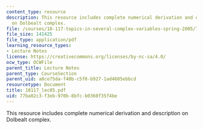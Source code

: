 ```yaml
---
content_type: resource
description: This resource includes complete numerical derivation and description
  on Dolbealt complex.
file: /courses/18-117-topics-in-several-complex-variables-spring-2005/77ba02c3f3eb970b8bfcb0360f35f4be_18117_lec05.pdf
file_size: 141425
file_type: application/pdf
learning_resource_types:
- Lecture Notes
license: https://creativecommons.org/licenses/by-nc-sa/4.0/
ocw_type: OCWFile
parent_title: Lecture Notes
parent_type: CourseSection
parent_uid: a8ce75da-f40b-c5f0-b927-1ad4605ebbcd
resourcetype: Document
title: 18117_lec05.pdf
uid: 77ba02c3-f3eb-970b-8bfc-b0360f35f4be
---
```

This resource includes complete numerical derivation and description on Dolbealt complex.